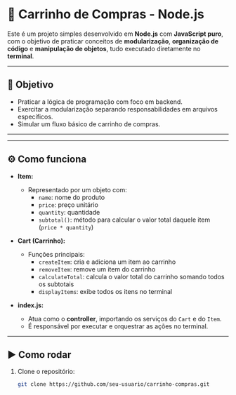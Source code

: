 # 🛒 Carrinho de Compras - Node.js

Este é um projeto simples desenvolvido em **Node.js** com **JavaScript puro**, com o objetivo de praticar conceitos de **modularização**, **organização de código** e **manipulação de objetos**, tudo executado diretamente no **terminal**.

---

## 🎯 Objetivo

- Praticar a lógica de programação com foco em backend.
- Exercitar a modularização separando responsabilidades em arquivos específicos.
- Simular um fluxo básico de carrinho de compras.

---

---

## ⚙️ Como funciona

- **Item:**  
  - Representado por um objeto com:
    - `name`: nome do produto
    - `price`: preço unitário
    - `quantity`: quantidade
    - `subtotal()`: método para calcular o valor total daquele item (`price * quantity`)

- **Cart (Carrinho):**  
  - Funções principais:
    - `createItem`: cria e adiciona um item ao carrinho
    - `removeItem`: remove um item do carrinho
    - `calculateTotal`: calcula o valor total do carrinho somando todos os subtotais
    - `displayItems`: exibe todos os itens no terminal

- **index.js:**  
  - Atua como o **controller**, importando os serviços do `Cart` e do `Item`.
  - É responsável por executar e orquestrar as ações no terminal.

---

## ▶️ Como rodar

1. Clone o repositório:
   ```bash
   git clone https://github.com/seu-usuario/carrinho-compras.git


